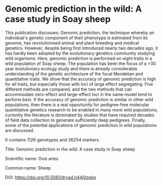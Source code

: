 # Genomic prediction in the wild: A case study in Soay sheep

This publication discusses: Genomic prediction, the technique whereby an individual's genetic component of their phenotype is estimated from its genome, has revolutionised animal and plant breeding and medical genetics. However, despite being first introduced nearly two decades ago, it has hardly been adopted by the evolutionary genetics community studying wild organisms. Here, genomic prediction is performed on eight traits in a wild population of Soay sheep. The population has been the focus of a >30 year evolutionary ecology study and there is already considerable understanding of the genetic architecture of the focal Mendelian and quantitative traits. We show that the accuracy of genomic prediction is high for all traits, but especially those with loci of large effect segregating. Five different methods are compared, and the two methods that can accommodate zero-effect and large-effect loci in the same model tend to perform best. If the accuracy of genomic prediction is similar in other wild populations, then there is a real opportunity for pedigree-free molecular quantitative genetics research to be enabled in many more wild populations; currently the literature is dominated by studies that have required decades of field data collection to generate sufficiently deep pedigrees. Finally, some of the potential applications of genomic prediction in wild populations are discussed.

It contains 1126 genotypes and 36254 markers.

Title: Genomic prediction in the wild: A case study in Soay sheep

Scientific name: Ovis aries

Common name: Sheep

DOI: https://doi.org/10.5061/dryad.h44j0zpkq


